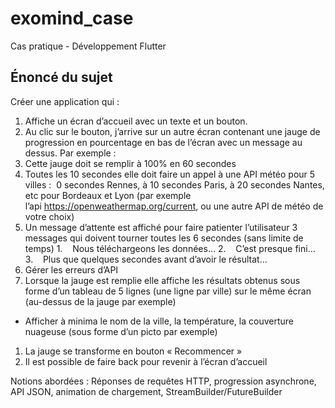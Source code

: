 # exomind_case

Cas pratique - Développement Flutter


## Énoncé du sujet

Créer une application qui : 
 
1. Affiche un écran d’accueil avec un texte et un bouton.
2. Au clic sur le bouton, j’arrive sur un autre écran contenant une jauge de progression en pourcentage en bas de l’écran avec un message au dessus.
Par exemple : 
 
1. Cette jauge doit se remplir à 100% en 60 secondes
2. Toutes les 10 secondes elle doit faire un appel à une API météo pour 5 villes : 
0 secondes Rennes, à 10 secondes Paris, à 20 secondes Nantes, etc pour Bordeaux et Lyon
(par exemple l’api https://openweathermap.org/current, ou une autre API de météo de votre choix)
1. Un message d’attente est affiché pour faire patienter l’utilisateur
3 messages qui doivent tourner toutes les 6 secondes (sans limite de temps)
1.    Nous téléchargeons les données…
2.    C’est presque fini…
3.    Plus que quelques secondes avant d’avoir le résultat…
 
1. Gérer les erreurs d’API
2. Lorsque la jauge est remplie elle affiche les résultats obtenus sous forme d’un tableau de 5 lignes (une ligne par ville) sur le même écran (au-dessus de la jauge par exemple)
* Afficher à minima le nom de la ville, la température, la couverture nuageuse (sous forme d’un picto par exemple)
1. La jauge se transforme en bouton « Recommencer »
2. Il est possible de faire back pour revenir à l’écran d’accueil

Notions abordées : Réponses de requêtes HTTP, progression asynchrone, API JSON, animation de chargement, StreamBuilder/FutureBuilder
